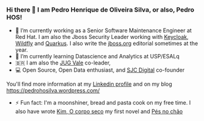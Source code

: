 ### Hi there 👋 I am Pedro Henrique de Oliveira Silva, or also, Pedro HOS!

- 🔭 I’m currently working as a Senior Software Maintenance Engineer at Red Hat. I am also the Jboss Security Leader working with [Keycloak](https://www.keycloak.org/), [Wildfly](https://www.wildfly.org/) and [Quarkus](quarkus.io). I also write the [jboss.org](jboss.org) editorial sometimes at the year. 
- 🌱 I’m currently learning Datascience and Analytics at USP/ESALq
- 🇧🇷 I am also the [JUG Vale](https://github.com/Jug-Vale) co-leader, 
- 💻 Open Source, Open Data enthusiast, and [SJC Digital](https://github.com/sjcdigital) co-founder 

You'll find more information at my [Linkedin profile](https://www.linkedin.com/in/pedrohosilva/) and on my blog https://pedrohosilva.wordpress.com/

- ⚡ Fun fact: I'm a moonshiner, bread and pasta cook on my free time. I also have wrote [Kim, O corpo seco](https://kotter.com.br/loja/kim-o-corpo-seco-pedro-hos/) my first novel and [Pés no chão](https://www.amazon.com.br/P%C3%A9s-no-ch%C3%A3o-Pedro-Hos-ebook/dp/B089M8PZB7) 

<!--
**pedro-hos/pedro-hos** is a ✨ _special_ ✨ repository because its `README.md` (this file) appears on your GitHub profile.

Here are some ideas to get you started:

- 🔭 I’m currently working on ...
- 🌱 I’m currently learning ...
- 👯 I’m looking to collaborate on ...
- 🤔 I’m looking for help with ...
- 💬 Ask me about ...
- 📫 How to reach me: ...
- 😄 Pronouns: ...
- ⚡ Fun fact: ...
-->
